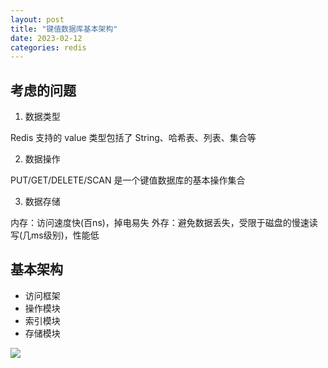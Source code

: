 ```yaml
---
layout: post
title: "键值数据库基本架构"
date: 2023-02-12
categories: redis
---
```


## 考虑的问题

1. 数据类型

Redis 支持的 value 类型包括了 String、哈希表、列表、集合等

2. 数据操作

PUT/GET/DELETE/SCAN 是一个键值数据库的基本操作集合

3. 数据存储

内存：访问速度快(百ns)，掉电易失
外存：避免数据丢失，受限于磁盘的慢速读写(几ms级别)，性能低

## 基本架构

- 访问框架
- 操作模块
- 索引模块
- 存储模块

![](https://static001.geekbang.org/resource/image/30/44/30e0e0eb0b475e6082dd14e63c13ed44.jpg?wh=5319*3582)